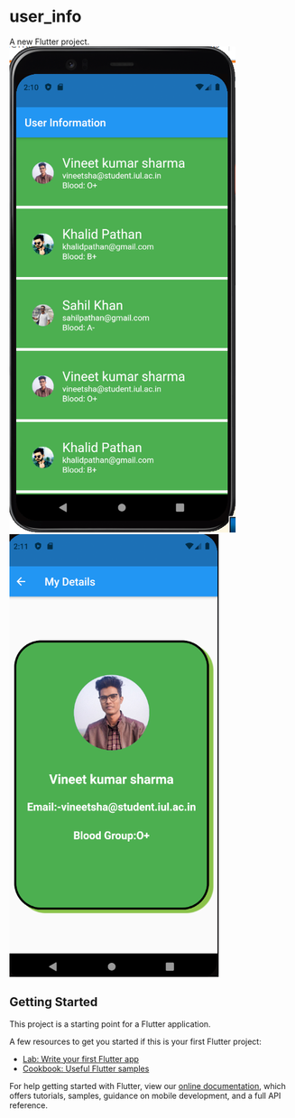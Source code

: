 # user_info

A new Flutter project.
![alt text](https://github.com/vineetkumarsharma17/user_info-flutter/blob/master/homepage.png)
![alt text](https://github.com/vineetkumarsharma17/user_info-flutter/blob/master/user%20info.png)
## Getting Started

This project is a starting point for a Flutter application.

A few resources to get you started if this is your first Flutter project:

- [Lab: Write your first Flutter app](https://flutter.dev/docs/get-started/codelab)
- [Cookbook: Useful Flutter samples](https://flutter.dev/docs/cookbook)

For help getting started with Flutter, view our
[online documentation](https://flutter.dev/docs), which offers tutorials,
samples, guidance on mobile development, and a full API reference.
